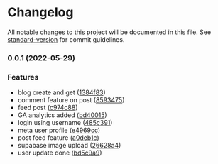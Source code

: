 # Changelog

All notable changes to this project will be documented in this file. See [standard-version](https://github.com/conventional-changelog/standard-version) for commit guidelines.

### 0.0.1 (2022-05-29)


### Features

* blog create and get ([1384f83](https://github.com/Hrithikcse52/seat-web/commit/1384f83e8eaaa9568bef1c939bb033a288113663))
* comment feature on post ([8593475](https://github.com/Hrithikcse52/seat-web/commit/8593475f4f166783b6cd830daee06f9adb09ab35))
* feed post ([c974c88](https://github.com/Hrithikcse52/seat-web/commit/c974c889524ce854d7e2acac82275c5ade21bf13))
* GA analytics added ([bd40015](https://github.com/Hrithikcse52/seat-web/commit/bd40015edd1d7c283e33bf587abb18ccca382dd6))
* login using username ([485c391](https://github.com/Hrithikcse52/seat-web/commit/485c3911525a262a6a5739cd93ff5d5f7432f072))
* meta user profile ([e4969cc](https://github.com/Hrithikcse52/seat-web/commit/e4969cca9c15bd8e2ba2b58e7ff177c8d3bed874))
* post feed feature ([a0deb1c](https://github.com/Hrithikcse52/seat-web/commit/a0deb1c7e8fe9e6d3e6da083f642f98d407eb5b2))
* supabase image upload ([26628a4](https://github.com/Hrithikcse52/seat-web/commit/26628a49dad3c921f1f066e5006a7bbda176662a))
* user update done ([bd5c9a9](https://github.com/Hrithikcse52/seat-web/commit/bd5c9a943731e42c3954e7d607c875302eb0a827))


